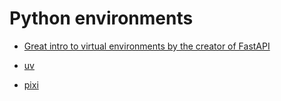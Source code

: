 # Python environments

 * [Great intro to virtual environments by the creator of FastAPI](https://fastapi.tiangolo.com/virtual-environments/)

* [uv](https://docs.astral.sh/uv/)

* [pixi](https://prefix.dev/)